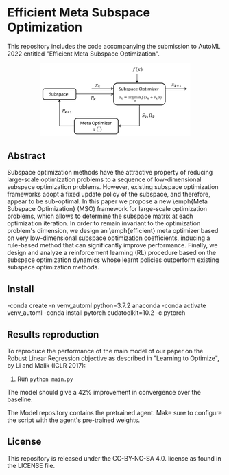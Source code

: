 # Efficient Meta Subspace Optimization

This repository includes the code accompanying the submission to AutoML 2022 entitled "Efficient Meta Subspace Optimization".


<p align="center">
<img src="model/arch.PNG" alt="Meta Subspace Optimization"
width="350px"></p>


<!--The code implements a meta optimizer inference which is applied to the subspace optimization paradigm, on the Robust Linear Regression as described in "Learning to Optimize", by Li and Malik (ICL 2017).-->

<!--The code runs three algorithms:-->

<!--- SESOP: The Sequential Subspace Optimization (SESOP) algorithm described in:  -->
<!--Narkiss, G. and Zibulevsky, M. (2005). Sequential subspace optimization method for large-scale-->
<!--unconstrained problems. Technical Report CCIT 559, Technion – Israel Institute of Technology, -->
<!--Faculty of Electrical Engineering.-->
<!--- RB: A Rule based algorithm described in Section 3.3 of the paper-->
<!--- MSO: The meta optimizer described in Algorithm 1 in the paper.-->

## Abstract
Subspace optimization methods have the attractive property of reducing large-scale optimization problems to a sequence of low-dimensional subspace optimization problems.
However, existing subspace optimization frameworks adopt a fixed update policy of the subspace, and therefore, appear to be sub-optimal.
In this paper we propose a new \emph{Meta Subspace Optimization} (MSO) framework for large-scale optimization problems, which allows to determine the subspace matrix at each optimization iteration. 
In order to remain invariant to the optimization problem's dimension, we design an \emph{efficient} meta optimizer based on very low-dimensional subspace optimization coefficients, inducing a rule-based method that can significantly improve performance. 
Finally, we design and analyze a reinforcement learning (RL) procedure based on the subspace optimization dynamics whose learnt policies outperform existing subspace optimization methods.

## Install
-conda create -n venv_automl python=3.7.2 anaconda
-conda activate venv_automl
-conda install pytorch cudatoolkit=10.2 -c pytorch

## Results reproduction
To reproduce the performance of the main model of our paper on the Robust Linear Regression objective as described in "Learning to Optimize", by Li and Malik (ICLR 2017):

1. Run `python main.py`

The model should give a 42% improvement in convergence over the baseline.

The Model repository contains the pretrained agent. Make sure to configure the script with the agent's pre-trained weights.

## License
This repository is released under the CC-BY-NC-SA 4.0. license as found in the LICENSE file.



<!--
Citation
--------
Please cite this work in your publications if it helps your research:


	@article{choukroun2021meta,
	  title={Meta Subspace Optimization},
	  author={Choukroun, Yoni and Katz, Michael},
	  journal={arXiv preprint arXiv:2110.14920},
	  year={2021}
	}
-->

